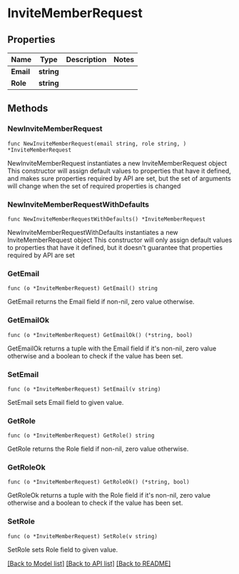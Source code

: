 # InviteMemberRequest

## Properties

Name | Type | Description | Notes
------------ | ------------- | ------------- | -------------
**Email** | **string** |  | 
**Role** | **string** |  | 

## Methods

### NewInviteMemberRequest

`func NewInviteMemberRequest(email string, role string, ) *InviteMemberRequest`

NewInviteMemberRequest instantiates a new InviteMemberRequest object
This constructor will assign default values to properties that have it defined,
and makes sure properties required by API are set, but the set of arguments
will change when the set of required properties is changed

### NewInviteMemberRequestWithDefaults

`func NewInviteMemberRequestWithDefaults() *InviteMemberRequest`

NewInviteMemberRequestWithDefaults instantiates a new InviteMemberRequest object
This constructor will only assign default values to properties that have it defined,
but it doesn't guarantee that properties required by API are set

### GetEmail

`func (o *InviteMemberRequest) GetEmail() string`

GetEmail returns the Email field if non-nil, zero value otherwise.

### GetEmailOk

`func (o *InviteMemberRequest) GetEmailOk() (*string, bool)`

GetEmailOk returns a tuple with the Email field if it's non-nil, zero value otherwise
and a boolean to check if the value has been set.

### SetEmail

`func (o *InviteMemberRequest) SetEmail(v string)`

SetEmail sets Email field to given value.


### GetRole

`func (o *InviteMemberRequest) GetRole() string`

GetRole returns the Role field if non-nil, zero value otherwise.

### GetRoleOk

`func (o *InviteMemberRequest) GetRoleOk() (*string, bool)`

GetRoleOk returns a tuple with the Role field if it's non-nil, zero value otherwise
and a boolean to check if the value has been set.

### SetRole

`func (o *InviteMemberRequest) SetRole(v string)`

SetRole sets Role field to given value.



[[Back to Model list]](../README.md#documentation-for-models) [[Back to API list]](../README.md#documentation-for-api-endpoints) [[Back to README]](../README.md)


